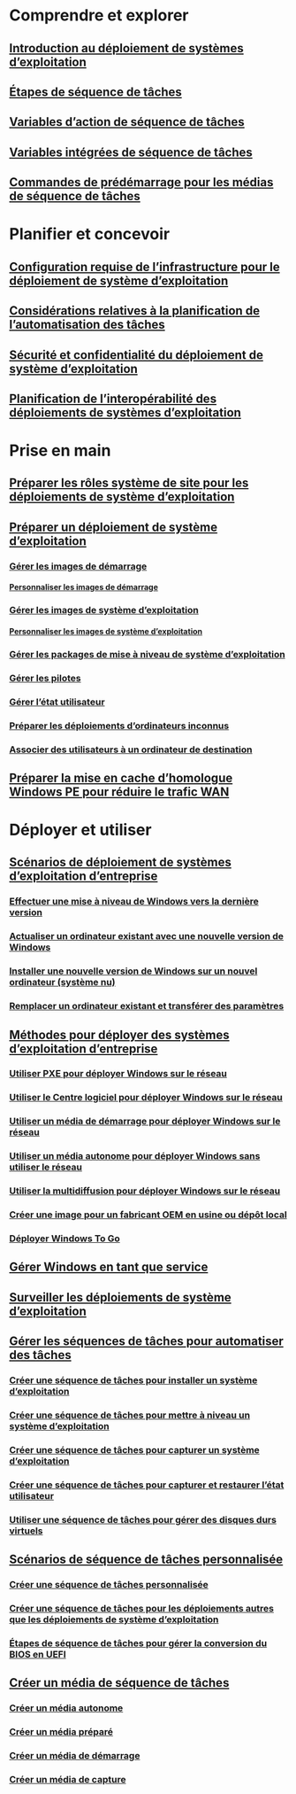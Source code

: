 # Comprendre et explorer
## [Introduction au déploiement de systèmes d’exploitation](understand/introduction-to-operating-system-deployment.md)
## [Étapes de séquence de tâches](understand/task-sequence-steps.md)
## [Variables d’action de séquence de tâches](understand/task-sequence-action-variables.md)
## [Variables intégrées de séquence de tâches](understand/task-sequence-built-in-variables.md)
## [Commandes de prédémarrage pour les médias de séquence de tâches](understand/prestart-commands-for-task-sequence-media.md)

# Planifier et concevoir
## [Configuration requise de l’infrastructure pour le déploiement de système d’exploitation](plan-design/infrastructure-requirements-for-operating-system-deployment.md)
## [Considérations relatives à la planification de l’automatisation des tâches](plan-design/planning-considerations-for-automating-tasks.md)
## [Sécurité et confidentialité du déploiement de système d’exploitation](plan-design/security-and-privacy-for-operating-system-deployment.md)
## [Planification de l’interopérabilité des déploiements de systèmes d’exploitation](plan-design/planning-for-operating-system-deployment-interoperability.md)

# Prise en main
## [Préparer les rôles système de site pour les déploiements de système d’exploitation](get-started/prepare-site-system-roles-for-operating-system-deployments.md)
## [Préparer un déploiement de système d’exploitation](get-started/prepare-for-operating-system-deployment.md)
### [Gérer les images de démarrage](get-started/manage-boot-images.md)
#### [Personnaliser les images de démarrage](get-started/customize-boot-images.md)

### [Gérer les images de système d’exploitation](get-started/manage-operating-system-images.md)
#### [Personnaliser les images de système d’exploitation](get-started/customize-operating-system-images.md)

### [Gérer les packages de mise à niveau de système d’exploitation](get-started/manage-operating-system-upgrade-packages.md)
### [Gérer les pilotes](get-started/manage-drivers.md)
### [Gérer l’état utilisateur](get-started/manage-user-state.md)
### [Préparer les déploiements d’ordinateurs inconnus](get-started/prepare-for-unknown-computer-deployments.md)
### [Associer des utilisateurs à un ordinateur de destination](get-started/associate-users-with-a-destination-computer.md)

## [Préparer la mise en cache d’homologue Windows PE pour réduire le trafic WAN](get-started/prepare-windows-pe-peer-cache-to-reduce-wan-traffic.md)

# Déployer et utiliser
## [Scénarios de déploiement de systèmes d’exploitation d’entreprise](deploy-use/scenarios-to-deploy-enterprise-operating-systems.md)
### [Effectuer une mise à niveau de Windows vers la dernière version](deploy-use/upgrade-windows-to-the-latest-version.md)
### [Actualiser un ordinateur existant avec une nouvelle version de Windows](deploy-use/refresh-an-existing-computer-with-a-new-version-of-windows.md)
### [Installer une nouvelle version de Windows sur un nouvel ordinateur (système nu)](deploy-use/install-new-windows-version-new-computer-bare-metal.md)
### [Remplacer un ordinateur existant et transférer des paramètres](deploy-use/replace-an-existing-computer-and-transfer-settings.md)

## [Méthodes pour déployer des systèmes d’exploitation d’entreprise](deploy-use/methods-to-deploy-enterprise-operating-systems.md)
### [Utiliser PXE pour déployer Windows sur le réseau](deploy-use/use-pxe-to-deploy-windows-over-the-network.md)
### [Utiliser le Centre logiciel pour déployer Windows sur le réseau](deploy-use/use-software-center-to-deploy-windows-over-the-network.md)
### [Utiliser un média de démarrage pour déployer Windows sur le réseau](deploy-use/use-bootable-media-to-deploy-windows-over-the-network.md)
### [Utiliser un média autonome pour déployer Windows sans utiliser le réseau](deploy-use/use-stand-alone-media-to-deploy-windows-without-using-the-network.md)
### [Utiliser la multidiffusion pour déployer Windows sur le réseau](deploy-use/use-multicast-to-deploy-windows-over-the-network.md)
### [Créer une image pour un fabricant OEM en usine ou dépôt local](deploy-use/create-an-image-for-an-oem-in-factory-or-a-local-depot.md)
### [Déployer Windows To Go](deploy-use/deploy-windows-to-go.md)

## [Gérer Windows en tant que service](deploy-use/manage-windows-as-a-service.md)
## [Surveiller les déploiements de système d’exploitation](deploy-use/monitor-operating-system-deployments.md)

## [Gérer les séquences de tâches pour automatiser des tâches](deploy-use/manage-task-sequences-to-automate-tasks.md)
### [Créer une séquence de tâches pour installer un système d’exploitation](deploy-use/create-a-task-sequence-to-install-an-operating-system.md)
### [Créer une séquence de tâches pour mettre à niveau un système d’exploitation](deploy-use/create-a-task-sequence-to-upgrade-an-operating-system.md)
### [Créer une séquence de tâches pour capturer un système d’exploitation](deploy-use/create-a-task-sequence-to-capture-an-operating-system.md)
### [Créer une séquence de tâches pour capturer et restaurer l’état utilisateur](deploy-use/create-a-task-sequence-to-capture-and-restore-user-state.md)
### [Utiliser une séquence de tâches pour gérer des disques durs virtuels](deploy-use/use-a-task-sequence-to-manage-virtual-hard-disks.md)

## [Scénarios de séquence de tâches personnalisée](deploy-use/custom-task-sequence-scenarios.md)
### [Créer une séquence de tâches personnalisée](deploy-use/create-a-custom-task-sequence.md)
### [Créer une séquence de tâches pour les déploiements autres que les déploiements de système d’exploitation](deploy-use/create-a-task-sequence-for-non-operating-system-deployments.md)
### [Étapes de séquence de tâches pour gérer la conversion du BIOS en UEFI](deploy-use/task-sequence-steps-to-manage-bios-to-uefi-conversion.md)

## [Créer un média de séquence de tâches](deploy-use/create-task-sequence-media.md)
### [Créer un média autonome](deploy-use/create-stand-alone-media.md)
### [Créer un média préparé](deploy-use/create-prestaged-media.md)
### [Créer un média de démarrage](deploy-use/create-bootable-media.md)
### [Créer un média de capture](deploy-use/create-capture-media.md)


<!--HONumber=Dec16_HO3-->


